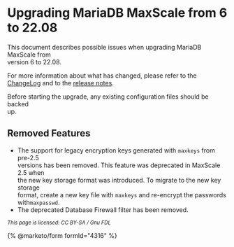 # Upgrading MariaDB MaxScale from 6 to 22.08

This document describes possible issues when upgrading MariaDB MaxScale from\
version 6 to 22.08.

For more information about what has changed, please refer to the [ChangeLog](https://app.gitbook.com/s/aEnK0ZXmUbJzqQrTjFyb/maxscale) and to the [release notes](https://app.gitbook.com/s/aEnK0ZXmUbJzqQrTjFyb/maxscale).

Before starting the upgrade, any existing configuration files should be backed\
up.

## Removed Features

* The support for legacy encryption keys generated with `maxkeys` from pre-2.5\
  versions has been removed. This feature was deprecated in MaxScale 2.5 when\
  the new key storage format was introduced. To migrate to the new key storage\
  format, create a new key file with `maxkeys` and re-encrypt the passwords with`maxpasswd`.
* The deprecated Database Firewall filter has been removed.

<sub>_This page is licensed: CC BY-SA / Gnu FDL_</sub>

{% @marketo/form formId="4316" %}
